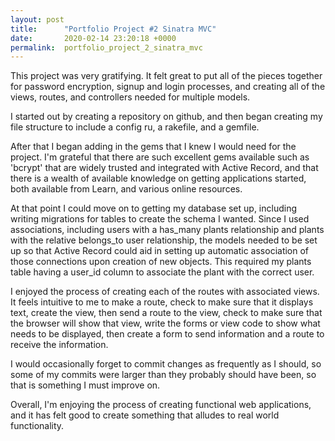 ```yaml
---
layout: post
title:      "Portfolio Project #2 Sinatra MVC"
date:       2020-02-14 23:20:18 +0000
permalink:  portfolio_project_2_sinatra_mvc
---
```



This project was very gratifying. It felt great to put all of the pieces together for password encryption, signup and login processes,  and creating all of the views, routes, and controllers needed for multiple models. 

I started out by creating a repository on github, and then began creating my file structure to include a config ru, a rakefile, and a gemfile. 

After that I began adding in the gems that I knew I would need for the project. I'm grateful that there are such excellent gems available such as 'bcrypt' that are widely trusted and integrated with Active Record, and that there is a wealth of available knowledge on getting applications started, both available from Learn, and various online resources. 

At that point I could move on to getting my database set up, including writing migrations for tables to create the schema I wanted. Since I used associations, including users with a has_many plants relationship and plants with the relative belongs_to user relationship, the models needed to be set up so that Active Record could aid in setting up automatic association of those connections upon creation of new objects. This required my plants table having a user_id column to associate the plant with the correct user. 

I enjoyed the process of creating each of the routes with associated views. It feels intuitive to me to make a route, check to make sure that it displays text, create the view, then send a route to the view, check to make sure that the browser will show that view, write the forms or view code to show what needs to be displayed, then create a form to send information and a route to receive the information. 

I would occasionally forget to commit changes as frequently as I should, so some of my commits were larger than they probably should have been, so that is something I must improve on. 

Overall, I'm enjoying the process of creating functional web applications, and it has felt good to create something that alludes to real world functionality.

